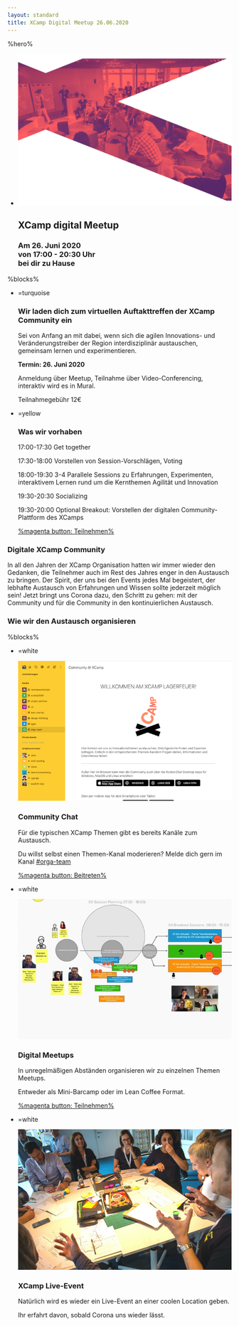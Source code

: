 ```yaml
---
layout: standard
title: XCamp Digital Meetup 26.06.2020
---
```


%hero%

- ![XCamp Digital Meetup](../assets/img/meetup-hero.svg)

  ## XCamp digital Meetup

  ### Am 26. Juni 2020<br>von 17:00 - 20:30 Uhr<br>bei dir zu Hause

%blocks%

- =turquoise

  ### Wir laden dich zum virtuellen Auftakttreffen der XCamp Community ein

  Sei von Anfang an mit dabei, wenn sich die agilen Innovations- und Veränderungstreiber der Region interdisziplinär austauschen, gemeinsam lernen und experimentieren.

  **Termin: 26. Juni 2020**

  Anmeldung über Meetup, Teilnahme über Video-Conferencing, interaktiv wird es in Mural.

  Teilnahmegebühr 12€

- =yellow

  ### Was wir vorhaben

  17:00-17:30 Get together

  17:30-18:00 Vorstellen von Session-Vorschlägen, Voting

  18:00-19:30 3-4 Parallele Sessions zu Erfahrungen, Experimenten, interaktivem Lernen rund um die Kernthemen Agilität und Innovation

  19:30-20:30 Socializing

  19:30-20:00 Optional Breakout: Vorstellen der digitalen Community-Plattform des XCamps

  [%magenta button: Teilnehmen%](https://www.meetup.com/de-DE/XCamp-Meetup/events/271106925)

### Digitale XCamp Community

In all den Jahren der XCamp Organisation hatten wir immer wieder den Gedanken, die Teilnehmer auch im Rest des Jahres enger in den Austausch zu bringen. Der Spirit, der uns bei den Events jedes Mal begeistert, der lebhafte Austausch von Erfahrungen und Wissen sollte jederzeit möglich sein! Jetzt bringt uns Corona dazu, den Schritt zu gehen: mit der Community und für die Community in den kontinuierlichen Austausch.

### Wie wir den Austausch organisieren

%blocks%

- =white

  ![XCommunity](../assets/img/XCommunity.png)

  ### Community Chat

  Für die typischen XCamp Themen gibt es bereits Kanäle zum Austausch.

  Du willst selbst einen Themen-Kanal moderieren? Melde dich gern im Kanal [#orga-team](https://community.xcamp.co/channel/orga-team)

  [%magenta button: Beitreten%](https://community.xcamp.co/)

- =white

  ![Mural](../assets/img/Mural.jpg)

  ### Digital Meetups

  In unregelmäßigen Abständen organisieren wir zu einzelnen Themen Meetups.
  
  Entweder als Mini-Barcamp oder im Lean Coffee Format.

  [%magenta button: Teilnehmen%](https://www.meetup.com/de-DE/XCamp-Meetup/events/271106925)

- =white

  ![XCamp 2018](../assets/img/XCamp18-DT.jpg)

  ### XCamp Live-Event
  
  Natürlich wird es wieder ein Live-Event an einer coolen Location geben.
  
  Ihr erfahrt davon, sobald Corona uns wieder lässt.
